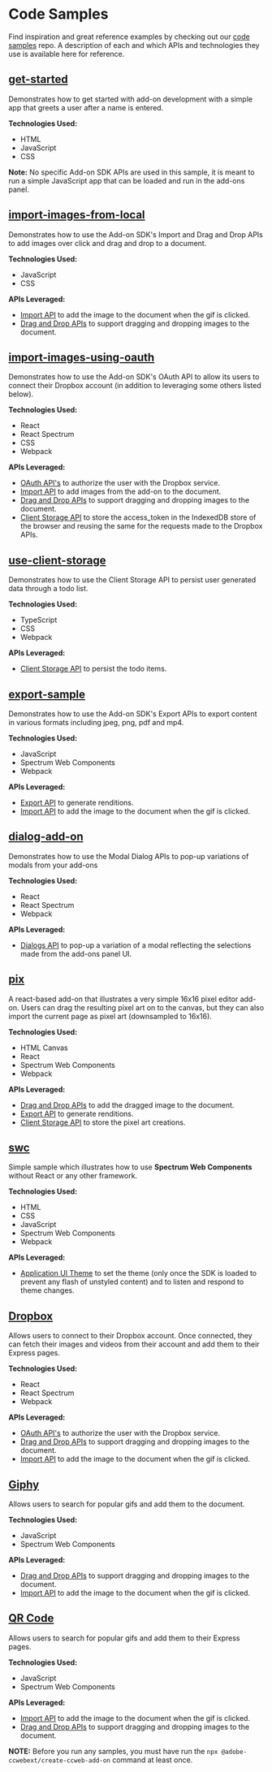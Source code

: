 # Code Samples
Find inspiration and great reference examples by checking out our [code samples](https://github.com/AdobeDocs/express-add-on-samples) repo. A description of each and which APIs and technologies they use is available here for reference.


## [get-started](https://github.com/AdobeDocs/express-add-on-samples/tree/main/samples/get-started)
Demonstrates how to get started with add-on development with a simple app that greets a user after a name is entered.

**Technologies Used:** <br/>

- HTML
- JavaScript
- CSS

**Note:** No specific Add-on SDK APIs are used in this sample, it is meant to run a simple JavaScript app that can be loaded and run in the add-ons panel.

## [import-images-from-local](https://github.com/AdobeDocs/express-add-on-samples/tree/main/samples/import-images-from-local)
Demonstrates how to use the Add-on SDK's Import and Drag and Drop APIs to add images over click and drag and drop to a document.

**Technologies Used:** <br/>

- JavaScript
- CSS

**APIs Leveraged:**<br/>

- [Import API](../../references/index.md#import) to add the image to the document when the gif is clicked.
- [Drag and Drop APIs](../../references/index.md#drag-and-drop) to support dragging and dropping images to the document.

## [import-images-using-oauth](https://github.com/AdobeDocs/express-add-on-samples/tree/main/samples/import-images-using-oauth)
Demonstrates how to use the Add-on SDK's OAuth API to allow its users to connect their Dropbox account (in addition to leveraging some others listed below). 

**Technologies Used:** <br/>

- React
- React Spectrum
- CSS
- Webpack

**APIs Leveraged:**<br/>

- [OAuth API's](../../references/index.md#authorize-using-oauth-20) to authorize the user with the Dropbox service.
- [Import API](../../references/index.md#import) to add images from the add-on to the document.
- [Drag and Drop APIs](../../references/index.md#drag-and-drop) to support dragging and dropping images to the document.
- [Client Storage API](.../../references/index.md#client-storage) to store the access_token in the IndexedDB store of the browser and reusing the same for the requests made to the Dropbox APIs.


## [use-client-storage](https://github.com/AdobeDocs/express-add-on-samples/tree/main/samples/use-client-storage)
Demonstrates how to use the Client Storage API to persist user generated data through a todo list.

**Technologies Used:** <br/>

- TypeScript
- CSS
- Webpack

**APIs Leveraged:**<br/>

- [Client Storage API](../../references/index.md#client-storage) to persist the todo items.

## [export-sample](https://github.com/AdobeDocs/express-add-on-samples/tree/main/samples/export-sample)
Demonstrates how to use the Add-on SDK's Export APIs to export content in various formats including jpeg, png, pdf and mp4.

**Technologies Used:** <br/>

- JavaScript
- Spectrum Web Components
- Webpack

**APIs Leveraged:**<br/>

- [Export API](.../../references/index.md#export) to generate renditions.
- [Import API](../../references/index.md#import) to add the image to the document when the gif is clicked.

## [dialog-add-on](https://github.com/AdobeDocs/express-add-on-samples/tree/main/samples/dialog-add-on)
Demonstrates how to use the Modal Dialog APIs to pop-up variations of modals from your add-ons

**Technologies Used:** <br/>

- React
- React Spectrum
- Webpack

**APIs Leveraged:**<br/>

- [Dialogs API](../../references/index.md#simple-modal-dialogs) to pop-up a variation of a modal reflecting the selections made from the add-ons panel UI.


<!-- # Contributed Add-on Samples
The following samples were contributed from the team. -->

## [pix](https://github.com/AdobeDocs/express-add-on-samples/tree/main/contributed/pix)
A react-based add-on that illustrates a very simple 16x16 pixel editor add-on. Users can drag the resulting pixel art on to the canvas, but they can also import the current page as pixel art (downsampled to 16x16).

**Technologies Used:** <br/>

- HTML Canvas
- React
- Spectrum Web Components
- Webpack

**APIs Leveraged:**<br/>

- [Drag and Drop APIs](../../references/index.md#drag-and-drop) to add the dragged image to the document.
- [Export API](../../references/index.md#export-new) to generate renditions.
- [Client Storage API](../../references/index.md#client-storage) to store the pixel art creations.

## [swc](https://github.com/AdobeDocs/express-add-on-samples/tree/main/contributed/swc)
Simple sample which illustrates how to use **Spectrum Web Components** without React or any other framework.

**Technologies Used:** <br/>

- HTML
- CSS
- JavaScript
- Spectrum Web Components
- Webpack

**APIs Leveraged:**<br/>

- [Application UI Theme](../../references/index.md#application-ui-theme) to set the theme (only once the SDK is loaded to prevent any flash of unstyled content) and to listen and respond to theme changes.

<!-- # Marketplace Add-on Samples
The following samples were built to show how to use specific some popular 3rd party services. -->

## [Dropbox](https://github.com/AdobeDocs/express-add-on-samples/tree/main/marketplace/dropbox)
Allows users to connect to their Dropbox account. Once connected, they can fetch their images and videos from their account and add them to their Express pages.

**Technologies Used:** <br/>

- React
- React Spectrum
- Webpack

**APIs Leveraged:**<br/>

- [OAuth API's](../../references/index.md#authorize-using-oauth-20) to authorize the user with the Dropbox service.
- [Drag and Drop APIs](../../references/index.md#drag-and-drop) to support dragging and dropping images to the document.
- [Import API](../../references/index.md#import) to add the image to the document when the gif is clicked.

## [Giphy](https://github.com/AdobeDocs/express-add-on-samples/tree/main/marketplace/giphy)
Allows users to search for popular gifs and add them to the document.

**Technologies Used:** <br/>

- JavaScript 
- Spectrum Web Components

**APIs Leveraged:**<br/>

- [Drag and Drop APIs](../../references/index.md#drag-and-drop) to support dragging and dropping images to the document.
- [Import API](../../references/index.md#import) to add the image to the document when the gif is clicked.

## [QR Code](https://github.com/AdobeDocs/express-add-on-samples/tree/main/marketplace/qrcode)
Allows users to search for popular gifs and add them to their Express pages.

**Technologies Used:** <br/>

- JavaScript 
- Spectrum Web Components

**APIs Leveraged:**<br/>

- [Import API](.../../references/index.md#import) to add the image to the document when the gif is clicked.
- [Drag and Drop APIs](../../references/index.md#drag-and-drop) to support dragging and dropping images to the document.

<InlineAlert slots="text" variant="warning"/>

**NOTE:** Before you run any samples, you must have run the `npx @adobe-ccwebext/create-ccweb-add-on` command at least once.